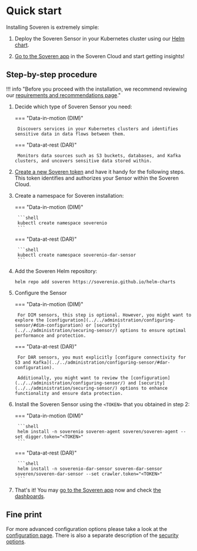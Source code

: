 # Quick start

Installing Soveren is extremely simple:

1. Deploy the Soveren Sensor in your Kubernetes cluster using our [Helm chart](https://github.com/soverenio/helm-charts/).

2. [Go to the Soveren app](https://app.soveren.io/) in the Soveren Cloud and start getting insights!

## Step-by-step procedure

!!! info "Before you proceed with the installation, we recommend reviewing our [requirements and recommendations page](../../architecture/infrastructure-fit/)."

1. Decide which type of Soveren Sensor you need:

    === "Data-in-motion (DIM)"

        Discovers services in your Kubernetes clusters and identifies sensitive data in data flows between them.

    === "Data-at-rest (DAR)"

        Monitors data sources such as S3 buckets, databases, and Kafka clusters, and uncovers sensitive data stored within.


2. [Create a new Soveren token](../../administration/managing-sensors#creating-sensors) and have it handy for the following steps. This token identifies and authorizes your Sensor within the Soveren Cloud.


3. Create a namespace for Soveren installation:

    === "Data-in-motion (DIM)"

        ```shell
        kubectl create namespace soverenio
        ```

    === "Data-at-rest (DAR)"

        ```shell
        kubectl create namespace soverenio-dar-sensor
        ```


4. Add the Soveren Helm repository:

    ```shell
    helm repo add soveren https://soverenio.github.io/helm-charts
    ```


5. Configure the Sensor

    === "Data-in-motion (DIM)"

        For DIM sensors, this step is optional. However, you might want to explore the [configuration](../../administration/configuring-sensor/#dim-configuration) or [security](../../administration/securing-sensor/) options to ensure optimal performance and protection.  

    === "Data-at-rest (DAR)"

        For DAR sensors, you must explicitly [configure connectivity for S3 and Kafka](../../administration/configuring-sensor/#dar-configuration).

        Additionally, you might want to review the [configuration](../../administration/configuring-sensor/) and [security](../../administration/securing-sensor/) options to enhance functionality and ensure data protection.


6. Install the Soveren Sensor using the `<TOKEN>` that you obtained in step 2:

    === "Data-in-motion (DIM)"

        ```shell
        helm install -n soverenio soveren-agent soveren/soveren-agent --set digger.token="<TOKEN>"
        ```

    === "Data-at-rest (DAR)"

        ```shell
        helm install -n soverenio-dar-sensor soveren-dar-sensor soveren/soveren-dar-sensor --set crawler.token="<TOKEN>"
        ```


7. That's it! You may [go to the Soveren app](https://app.soveren.io/) now and check [the dashboards](../../user-guide/overview/).


## Fine print

For more advanced configuration options please take a look at the [configuration page](../../administration/configuring-sensor/). There is also a separate description of the [security options](../../administration/securing-sensor/).